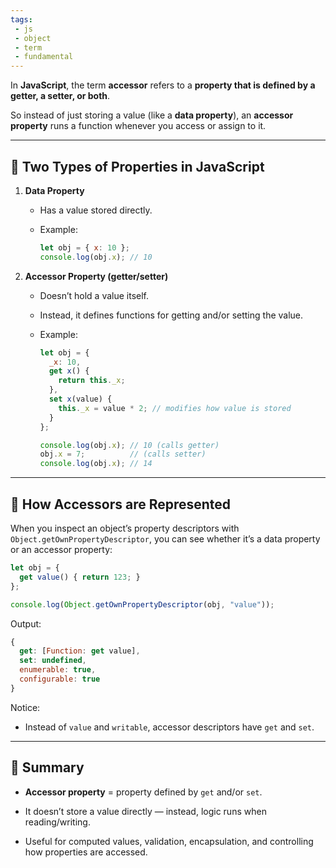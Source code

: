 ```yaml
---
tags: 
 - js
 - object
 - term
 - fundamental
---
```


In **JavaScript**, the term **accessor** refers to a **property that is defined by a getter, a setter, or both**.

So instead of just storing a value (like a **data property**), an **accessor property** runs a function whenever you access or assign to it.

---

## 🔹 Two Types of Properties in JavaScript

1. **Data Property**
    
    - Has a value stored directly.
        
    - Example:
        
        ```js
        let obj = { x: 10 };
        console.log(obj.x); // 10
        ```
        
2. **Accessor Property (getter/setter)**
    
    - Doesn’t hold a value itself.
        
    - Instead, it defines functions for getting and/or setting the value.
        
    - Example:
        
        ```js
        let obj = {
          _x: 10,
          get x() {
            return this._x;
          },
          set x(value) {
            this._x = value * 2; // modifies how value is stored
          }
        };
        
        console.log(obj.x); // 10 (calls getter)
        obj.x = 7;          // (calls setter)
        console.log(obj.x); // 14
        ```
        

---

## 🔹 How Accessors are Represented

When you inspect an object’s property descriptors with  
`Object.getOwnPropertyDescriptor`, you can see whether it’s a data property or an accessor property:

```js
let obj = {
  get value() { return 123; }
};

console.log(Object.getOwnPropertyDescriptor(obj, "value"));
```

Output:

```js
{
  get: [Function: get value],
  set: undefined,
  enumerable: true,
  configurable: true
}
```

Notice:

- Instead of `value` and `writable`, accessor descriptors have `get` and `set`.
    

---

## 🔹 Summary

- **Accessor property** = property defined by `get` and/or `set`.
    
- It doesn’t store a value directly — instead, logic runs when reading/writing.
    
- Useful for computed values, validation, encapsulation, and controlling how properties are accessed.
    
